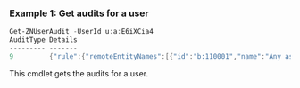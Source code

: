 ### Example 1: Get audits for a user
```powershell
Get-ZNUserAudit -UserId u:a:E6iXCia4
AuditType Details
--------- -------                                                                                                                     
9         {"rule":{"remoteEntityNames":[{"id":"b:110001","name":"Any asset"}],"ports":[{"protocol_type":6,"ports":"3389"}],"expiratio…
```

This cmdlet gets the audits for a user.
